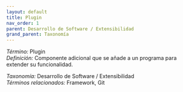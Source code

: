 ```yaml
---
layout: default
title: Plugin
nav_order: 1
parent: Desarrollo de Software / Extensibilidad
grand_parent: Taxonomía
---
```


*Término:* Plugin  
*Definición:* Componente adicional que se añade a un programa para extender su funcionalidad.

*Taxonomía:* Desarrollo de Software / Extensibilidad  
*Términos relacionados:* Framework, Git
